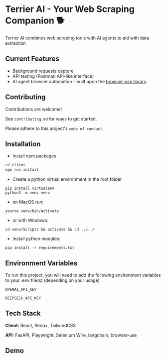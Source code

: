 
# Terrier AI - Your Web Scraping Companion 🐕

Terrier AI combines web scraping tools with AI agents to aid with data extraction


## Current Features

- Background requests capture
- API testing (Postman API-like interface)
- AI agent browser automation - built upon the [browser-use library](https://browser-use.com/)


## Contributing

Contributions are welcome!

See `contributing.md` for ways to get started.

Please adhere to this project's `code of conduct`.


## Installation
- Install npm packages
```bash
cd client
npm run install
```
- Create a python virtual environment in the root folder 
```
pip install virtualenv
python3 -m venv venv
```
- on MacOS run:
```
source venv/bin/activate
```

- or with Windows:
```
cd venv/Scripts && activate && cd ../../
```

- Install python modules:
```
pip install -r requirements.txt
```
## Environment Variables

To run this project, you will need to add the following environment variables to your .env file(s) (depending on your usage)

`OPENAI_API_KEY`

`DEEPSEEK_API_KEY`


## Tech Stack

**Client:** React, Redux, TailwindCSS

**API:** FasAPI, Playwright, Selenium Wire, langchain, browser-use


## Demo


